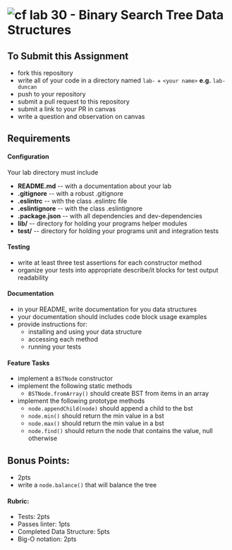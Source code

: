 ![cf](http://i.imgur.com/7v5ASc8.png) lab 30 - Binary Search Tree Data Structures
====

## To Submit this Assignment
  * fork this repository
  * write all of your code in a directory named `lab-` + `<your name>` **e.g.** `lab-duncan`
  * push to your repository
  * submit a pull request to this repository
  * submit a link to your PR in canvas
  * write a question and observation on canvas

## Requirements  
#### Configuration  
<!-- list of files, configurations, tools, etc that are required -->
  Your lab directory must include   
  * **README.md** -- with a documentation about your lab
  * **.gitignore** -- with a robust .gitignore
  * **.eslintrc** -- with the class .eslintrc file
  * **.eslintignore** -- with the class .eslintignore
  * **.package.json** -- with all dependencies and dev-dependencies
  * **lib/** -- directory for holding your programs helper modules
  * **test/** -- directory for holding your programs unit and integration tests

#### Testing  
  * write at least three test assertions for each constructor method
  * organize your tests into appropriate describe/it blocks for test output readability

####  Documentation  
  * in your README, write documentation for you data structures
  * your documentation should includes code block usage examples
  * provide instructions for:
    * installing and using your data structure
    * accessing each method
    * running your tests

#### Feature Tasks  
* implement a `BSTNode` constructor
* implement the following static methods
  * `BSTNode.fromArray()` should create BST from items in an array
* implement the following prototype methods
  * `node.appendChild(node)` should append a child to the bst
  * `node.min()` should return the min value in a bst
  * `node.max()` should return the min value in a bst
  * `node.find()` should return the node that contains the value, null otherwise

## Bonus Points:
  * 2pts
  * write a `node.balance()` that will balance the tree

#### Rubric:
  * Tests: 2pts
  * Passes linter: 1pts
  * Completed Data Structure: 5pts
  * Big-O notation: 2pts
